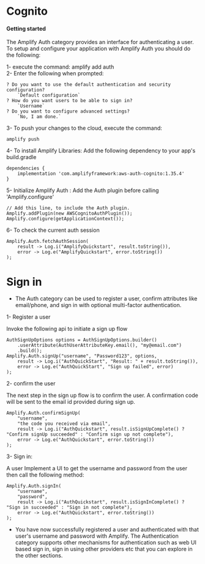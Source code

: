 # Cognito  

#### Getting started  

The Amplify Auth category provides an interface for authenticating a user.  
To setup and configure your application with Amplify Auth you should do the following:  

1- execute the command: amplify add auth  
2- Enter the following when prompted: 

```  
? Do you want to use the default authentication and security configuration?
    `Default configuration`
? How do you want users to be able to sign in?
    `Username`
? Do you want to configure advanced settings?
    `No, I am done.`  
```  

3- To push your changes to the cloud, execute the command:  

```  
amplify push 
```  

4- To install Amplify Libraries: 
Add the following dependency to your app's build.gradle  

```  
dependencies {
    implementation 'com.amplifyframework:aws-auth-cognito:1.35.4'
}  
```  

5- Initialize Amplify Auth : Add the Auth plugin before calling 'Amplify.configure'  

```
// Add this line, to include the Auth plugin.
Amplify.addPlugin(new AWSCognitoAuthPlugin());
Amplify.configure(getApplicationContext());
```  

6- To check the current auth session  

``` 
Amplify.Auth.fetchAuthSession(
    result -> Log.i("AmplifyQuickstart", result.toString()),
    error -> Log.e("AmplifyQuickstart", error.toString())
);
```  

# Sign in  

- The Auth category can be used to register a user, confirm attributes like email/phone, and sign in with optional multi-factor authentication.  

1- Register a user

Invoke the following api to initiate a sign up flow  

``` 
AuthSignUpOptions options = AuthSignUpOptions.builder()
    .userAttribute(AuthUserAttributeKey.email(), "my@email.com")
    .build();
Amplify.Auth.signUp("username", "Password123", options,
    result -> Log.i("AuthQuickStart", "Result: " + result.toString()),
    error -> Log.e("AuthQuickStart", "Sign up failed", error)
);
``` 

2- confirm the user  

The next step in the sign up flow is to confirm the user. A confirmation code will be sent to the email id provided during sign up.

``` 
Amplify.Auth.confirmSignUp(
    "username",
    "the code you received via email",
    result -> Log.i("AuthQuickstart", result.isSignUpComplete() ? "Confirm signUp succeeded" : "Confirm sign up not complete"),
    error -> Log.e("AuthQuickstart", error.toString())
);
``` 

3- Sign in:

A user Implement a UI to get the username and password from the user then call the following method:  

```
Amplify.Auth.signIn(
    "username",
    "password",
    result -> Log.i("AuthQuickstart", result.isSignInComplete() ? "Sign in succeeded" : "Sign in not complete"),
    error -> Log.e("AuthQuickstart", error.toString())
);
``` 
- You have now successfully registered a user and authenticated with that user's username and password with Amplify. The Authentication category supports other mechanisms for authentication such as web UI based sign in, sign in using other providers etc that you can explore in the other sections.











    


